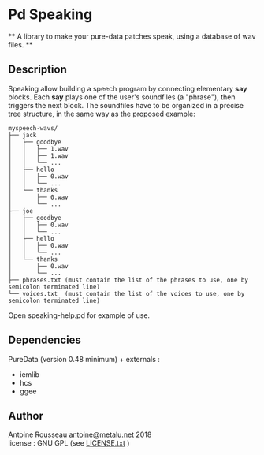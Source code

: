 # Pd Speaking
** A library to make your pure-data patches speak, using a database of wav files. **

## Description
Speaking allow building a speech program by connecting elementary **say** blocks. Each **say** plays one of the user's soundfiles (a "phrase"), then triggers the next block. The soundfiles have to be organized in a precise tree structure, in the same way as the proposed example:

```
myspeech-wavs/
├── jack
│   ├── goodbye
│   │   ├── 1.wav
│   │   ├── 1.wav
│   │   └── ...
│   ├── hello
│   │   ├── 0.wav
│   │   └── ...
│   └── thanks
│       ├── 0.wav
│       └── ...
├── joe
│   ├── goodbye
│   │   ├── 0.wav
│   │   └── ...
│   ├── hello
│   │   ├── 0.wav
│   │   └── ...
│   └── thanks
│       ├── 0.wav
│       └── ...
├── phrases.txt (must contain the list of the phrases to use, one by semicolon terminated line)
└── voices.txt  (must contain the list of the voices to use, one by semicolon terminated line)
```

Open speaking-help.pd for example of use.

## Dependencies

PureData (version 0.48 minimum) + externals :

-	iemlib 
-	hcs 
-	ggee 


## Author

Antoine Rousseau <antoine@metalu.net> 2018  
license : GNU GPL (see [LICENSE.txt](LICENSE.txt) )
